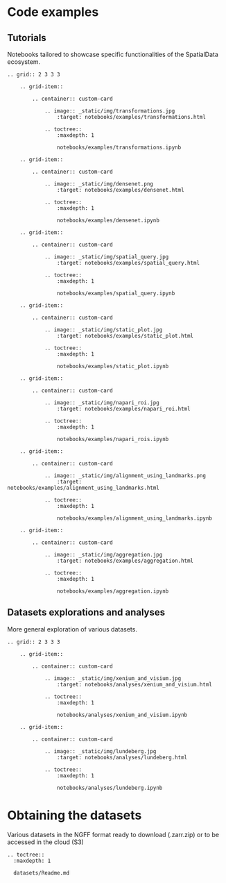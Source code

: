 <!-- images can have any resolution, but need to have ratio W x H = 3 x 2 -->

# Code examples

## Tutorials

Notebooks tailored to showcase specific functionalities of the SpatialData ecosystem.

```{eval-rst}
.. grid:: 2 3 3 3

    .. grid-item::

        .. container:: custom-card

            .. image:: _static/img/transformations.jpg
                :target: notebooks/examples/transformations.html

            .. toctree::
                :maxdepth: 1

                notebooks/examples/transformations.ipynb

    .. grid-item::

        .. container:: custom-card

            .. image:: _static/img/densenet.png
                :target: notebooks/examples/densenet.html

            .. toctree::
                :maxdepth: 1

                notebooks/examples/densenet.ipynb

    .. grid-item::

        .. container:: custom-card

            .. image:: _static/img/spatial_query.jpg
                :target: notebooks/examples/spatial_query.html

            .. toctree::
                :maxdepth: 1

                notebooks/examples/spatial_query.ipynb

    .. grid-item::

        .. container:: custom-card

            .. image:: _static/img/static_plot.jpg
                :target: notebooks/examples/static_plot.html

            .. toctree::
                :maxdepth: 1

                notebooks/examples/static_plot.ipynb

    .. grid-item::

        .. container:: custom-card

            .. image:: _static/img/napari_roi.jpg
                :target: notebooks/examples/napari_roi.html

            .. toctree::
                :maxdepth: 1

                notebooks/examples/napari_rois.ipynb

    .. grid-item::

        .. container:: custom-card

            .. image:: _static/img/alignment_using_landmarks.png
                :target: notebooks/examples/alignment_using_landmarks.html

            .. toctree::
                :maxdepth: 1

                notebooks/examples/alignment_using_landmarks.ipynb

    .. grid-item::

        .. container:: custom-card

            .. image:: _static/img/aggregation.jpg
                :target: notebooks/examples/aggregation.html

            .. toctree::
                :maxdepth: 1

                notebooks/examples/aggregation.ipynb

```

## Datasets explorations and analyses

More general exploration of various datasets.

```{eval-rst}
.. grid:: 2 3 3 3

    .. grid-item::

        .. container:: custom-card

            .. image:: _static/img/xenium_and_visium.jpg
                :target: notebooks/analyses/xenium_and_visium.html

            .. toctree::
                :maxdepth: 1

                notebooks/analyses/xenium_and_visium.ipynb

    .. grid-item::

        .. container:: custom-card

            .. image:: _static/img/lundeberg.jpg
                :target: notebooks/analyses/lundeberg.html

            .. toctree::
                :maxdepth: 1

                notebooks/analyses/lundeberg.ipynb
```

# Obtaining the datasets

Various datasets in the NGFF format ready to download (.zarr.zip) or to be accessed in the cloud (S3)

```{eval-rst}
.. toctree::
  :maxdepth: 1

  datasets/Readme.md
```
